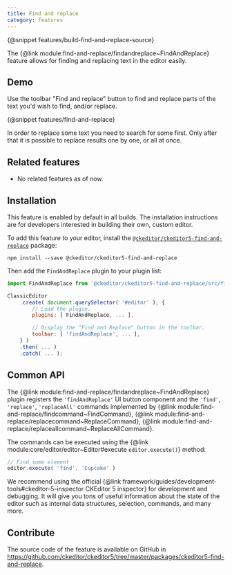 ```yaml
---
title: Find and replace
category: features
---
```


{@snippet features/build-find-and-replace-source}

The {@link module:find-and-replace/findandreplace~FindAndReplace} feature allows for finding and replacing text in the editor easily.

## Demo

Use the toolbar "Find and replace" button to find and replace parts of the text you'd wish to find, and/or replace.

{@snippet features/find-and-replace}

<info-box>
	In order to replace some text you need to search for some first. Only after that it is possible to replace results one by one, or all at once.
</info-box>

## Related features

* No related features as of now.

## Installation

<info-box info>
	This feature is enabled by default in all builds. The installation instructions are for developers interested in building their own, custom editor.
</info-box>

To add this feature to your editor, install the [`@ckeditor/ckeditor5-find-and-replace`](https://www.npmjs.com/package/@ckeditor/ckeditor5-find-and-replace) package:

```
npm install --save @ckeditor/ckeditor5-find-and-replace
```

<!-- TODO: possibly this will needs to be updated -->
Then add the `FindAndReplace` plugin to your plugin list:

```js
import FindAndReplace from '@ckeditor/ckeditor5-find-and-replace/src/findandreplace';

ClassicEditor
	.create( document.querySelector( '#editor' ), {
		// Load the plugin.
		plugins: [ FindAndReplace, ... ],

		// Display the "Find and Replace" button in the toolbar.
		toolbar: [ 'findAndReplace', ... ],
	} )
	.then( ... )
	.catch( ... );
```

<!-- TODO: Update this with proper description and values, and code snippet for replace / replaceAll-->
## Common API

The {@link module:find-and-replace/findandreplace~FindAndReplace} plugin registers the `'findAndReplace'` UI button component and the `'find'`, `'replace'`, `'replaceAll'` commands implemented by {@link module:find-and-replace/findcommand~FindCommand}, {@link module:find-and-replace/replacecommand~ReplaceCommand}, {@link module:find-and-replace/replaceallcommand~ReplaceAllCommand}.

The commands can be executed using the {@link module:core/editor/editor~Editor#execute `editor.execute()`} method:

```js
// Find some element
editor.execute( 'find', 'Cupcake' )
```

<info-box>
	We recommend using the official {@link framework/guides/development-tools#ckeditor-5-inspector CKEditor 5 inspector} for development and debugging. It will give you tons of useful information about the state of the editor such as internal data structures, selection, commands, and many more.
</info-box>

## Contribute

The source code of the feature is available on GitHub in https://github.com/ckeditor/ckeditor5/tree/master/packages/ckeditor5-find-and-replace.
